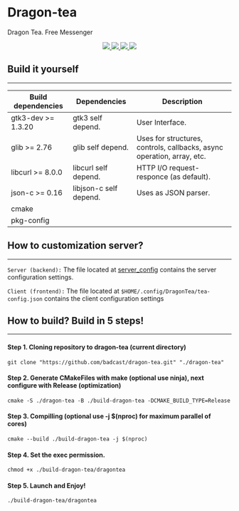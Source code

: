 # Dragon-tea
Dragon Tea. Free Messenger

<p align="center">
    <a href="https://github.com/badcast/dragon-tea/tags">
        <img src="https://img.shields.io/badge/GUI-GTK3-52a381">
    </a>
    <a href="https://github.com/badcast/dragon-tea/tags">
        <img src="https://img.shields.io/badge/STD-glib2-941F6E">
    </a>
    <a href="https://github.com/badcast/dragon-tea/tags">
        <img src="https://img.shields.io/badge/NET-libcurl-blue">
    </a>
    <a href="https://github.com/badcast/dragon-tea/tags">
        <img src="https://img.shields.io/badge/JSON-libjson--c-941F6E">
    </a>
</p>

## Build it yourself
-----

| Build dependencies    | Dependencies           | Description                                                                                  |
|-----------------------|------------------------|----------------------------------------------------------------------------------------------|
| gtk3-dev >= 1.3.20    | gtk3 self depend.      | User Interface.                                                                              |
| glib >= 2.76          | glib self depend.      | Uses for structures, controls, callbacks, async operation, array, etc.                       |
| libcurl >= 8.0.0      | libcurl self depend.   | HTTP I/O request-responce (as default).                                                      |
| json-c >= 0.16        | libjson-c self depend. | Uses as JSON parser.                                                                         |
| cmake                 |                        |                                                                                              |
| pkg-config            |                        |                                                                                              |


## How to customization server?
-----

```Server (backend):``` The file located at [server_config](./server-backend/php/server_config.php) contains the server configuration settings.

```Client (frontend):``` The file located at ```$HOME/.config/DragonTea/tea-config.json``` contains the client configuration settings


## How to build? Build in 5 steps!
-----

#### Step 1. Cloning repository to dragon-tea (current directory)

    git clone "https://github.com/badcast/dragon-tea.git" "./dragon-tea"


#### Step 2. Generate CMakeFiles with make (optional use ninja), next configure with Release (optimization)

    cmake -S ./dragon-tea -B ./build-dragon-tea -DCMAKE_BUILD_TYPE=Release


#### Step 3. Compilling (optional use -j $(nproc) for maximum parallel of cores)

    cmake --build ./build-dragon-tea -j $(nproc)


#### Step 4. Set the exec permission. 

    chmod +x ./build-dragon-tea/dragontea


#### Step 5. Launch and Enjoy! 

    ./build-dragon-tea/dragontea
